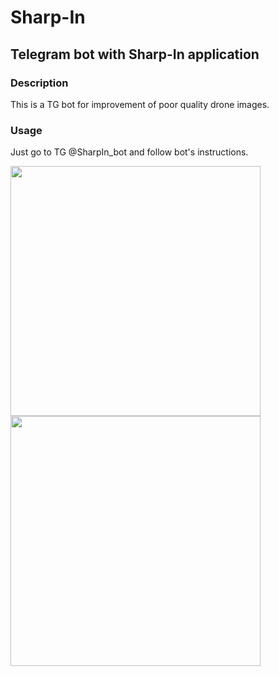 # Sharp-In

## Telegram bot with Sharp-In application

### Description

This is a TG bot for improvement of poor quality drone images.

### Usage

Just go to TG @SharpIn_bot and follow bot's instructions.

<img src = "https://github.com/lacmus-foundation/sharp-in/blob/master/images/tg_img1.jpg" width="400">    <img src = "https://github.com/lacmus-foundation/sharp-in/blob/master/images/tg_img2.jpg" width="400">




 




